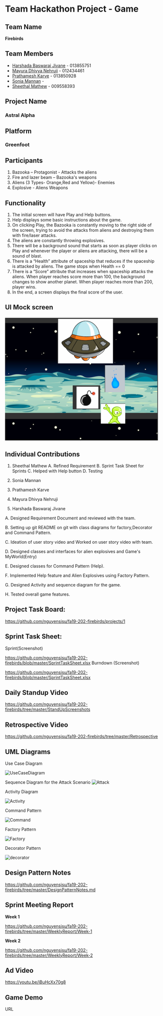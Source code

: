 # Team Hackathon Project - Game

## Team Name

**Firebirds**

## Team Members

* [Harshada Baswaraj Jivane](https://github.com/harshadajiv) - 013855751
* [Mayura Dhivya Nehruji](https://github.com/MayuraDhivyaNehruji) - 012434461
* [Prathamesh Karve](https://github.com/prathamr) - 013850928
* [Sonia Mannan](https://github.com/) - 
* [Sheethal Mathew](https://github.com/) - 009558393


## Project Name
### Astral Alpha

## Platform
### Greenfoot

## Participants

1. Bazooka – Protagonist - Attacks the aliens
2. Fire and lazer beam – Bazooka's weapons
3. Aliens (3 Types- Orange,Red and Yellow)- Enemies
4. Explosive - Aliens Weapons

## Functionality
1. The initial screen will have Play and Help buttons.
2. Help displays some basic instructions about the game.
3. On clicking Play, the Bazooka is constantly moving to the right side of the screen, trying to avoid the attacks from aliens    and destroying them with fire/laser attacks.
4. The aliens are constantly throwing explosives.
5. There will be a background sound that starts as soon as player clicks on Play and whenever the player or aliens are attacking, there will be a sound of blast.
6. There is a “Health” attribute of spaceship that reduces if the spaceship is attacked by aliens. The game stops when Health == 0
7. There is a “Score” attribute that increases when spaceship attacks the aliens. When player reaches score more than 100, the background changes to show another planet. When player reaches more than 200, player wins.
8. In the end, a screen displays the final score of the user.

## UI Mock screen
![](images/mock1.png)


## Individual Contributions
1. Sheethal Mathew
A. Refined Requirement
B. Sprint Task Sheet for Sprints
C. Helped with Help button
D. Testing

2. Sonia Mannan


3. Prathamesh Karve


4. Mayura Dhivya Nehruji


5. Harshada Baswaraj Jivane

A. Designed Requirement Document and reviewed with the team.

B. Setting up git README on git with class diagrams for factory,Decorator and Command Pattern.

C. Ideation of user story video and Worked on user story video with team.

D. Designed classes and interfaces for alien explosives and Game's MyWorld(Entry)

E. Designed classes for Command Pattern (Help).

F. Implemented Help feature and Alien Explosives using Factory Pattern.

G. Designed Activity and sequence diagram for the game.

H. Tested overall game features.

## Project Task Board:
https://github.com/nguyensjsu/fa19-202-firebirds/projects/1

## Sprint Task Sheet:

Sprint(Screenshot) 

https://github.com/nguyensjsu/fa19-202-firebirds/blob/master/SprintTaskSheet.xlsx
Burndown (Screenshot)


https://github.com/nguyensjsu/fa19-202-firebirds/blob/master/SprintTaskSheet.xlsx


## Daily Standup Video
https://github.com/nguyensjsu/fa19-202-firebirds/tree/master/StandUpScreenshots

## Retrospective Video
https://github.com/nguyensjsu/fa19-202-firebirds/tree/master/Retrospective

## UML Diagrams

Use Case Diagram

![UseCaseDiagram](https://user-images.githubusercontent.com/55175861/69395956-9ce2ef80-0c95-11ea-9c13-1de714bf0fd8.png)



Sequence Diagram for the Attack Scenario
![Attack](https://user-images.githubusercontent.com/55175861/69387951-44ebbf00-0c7c-11ea-9a64-dc0f1af27b9c.png)


Activity Diagram

![Activity](https://user-images.githubusercontent.com/55175861/69300035-fdefc200-0bc6-11ea-8218-6dfddbbe229f.png)


Command Pattern

![Command](https://user-images.githubusercontent.com/55175861/69271649-155c8a00-0b8a-11ea-93e4-689e42b9469d.png)


Factory Pattern

![Factory](https://user-images.githubusercontent.com/55175861/69271894-93209580-0b8a-11ea-9593-d6a98aed77d7.png)


Decorator Pattern

![decorator](https://user-images.githubusercontent.com/55175861/69271830-6ff5e600-0b8a-11ea-897c-72a9bca88d1e.png)


## Design Pattern Notes
https://github.com/nguyensjsu/fa19-202-firebirds/tree/master/DesignPatternNotes.md


## Sprint Meeting Report

**Week 1**

https://github.com/nguyensjsu/fa19-202-firebirds/tree/master/WeeklyReport/Week-1

**Week 2**

https://github.com/nguyensjsu/fa19-202-firebirds/tree/master/WeeklyReport/Week-2

## Ad Video
https://youtu.be/iBuHcXx70g8

## Game Demo
URL
